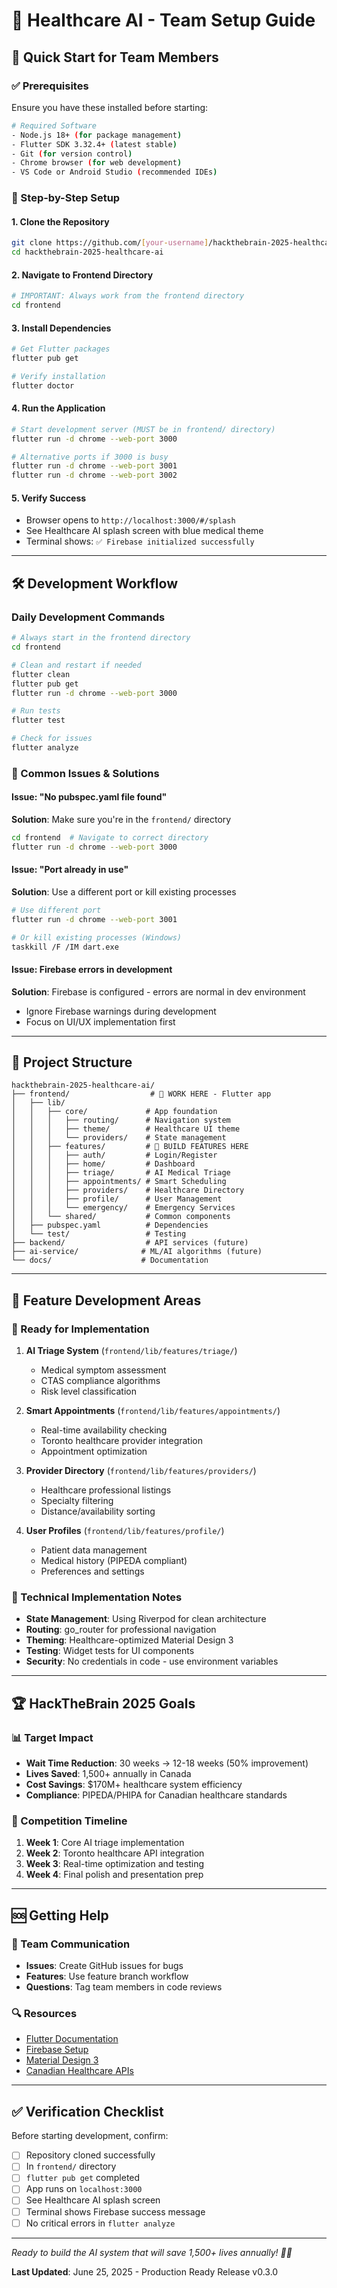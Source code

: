 # 🏥 Healthcare AI - Team Setup Guide

## 🚀 Quick Start for Team Members

### ✅ Prerequisites
Ensure you have these installed before starting:

```bash
# Required Software
- Node.js 18+ (for package management)
- Flutter SDK 3.32.4+ (latest stable)
- Git (for version control)
- Chrome browser (for web development)
- VS Code or Android Studio (recommended IDEs)
```

### 🔧 Step-by-Step Setup

#### 1. Clone the Repository
```bash
git clone https://github.com/[your-username]/hackthebrain-2025-healthcare-ai.git
cd hackthebrain-2025-healthcare-ai
```

#### 2. Navigate to Frontend Directory
```bash
# IMPORTANT: Always work from the frontend directory
cd frontend
```

#### 3. Install Dependencies
```bash
# Get Flutter packages
flutter pub get

# Verify installation
flutter doctor
```

#### 4. Run the Application
```bash
# Start development server (MUST be in frontend/ directory)
flutter run -d chrome --web-port 3000

# Alternative ports if 3000 is busy
flutter run -d chrome --web-port 3001
flutter run -d chrome --web-port 3002
```

#### 5. Verify Success
- Browser opens to `http://localhost:3000/#/splash`
- See Healthcare AI splash screen with blue medical theme
- Terminal shows: `✅ Firebase initialized successfully`

---

## 🛠 Development Workflow

### Daily Development Commands
```bash
# Always start in the frontend directory
cd frontend

# Clean and restart if needed
flutter clean
flutter pub get
flutter run -d chrome --web-port 3000

# Run tests
flutter test

# Check for issues
flutter analyze
```

### 🚨 Common Issues & Solutions

#### Issue: "No pubspec.yaml file found"
**Solution**: Make sure you're in the `frontend/` directory
```bash
cd frontend  # Navigate to correct directory
flutter run -d chrome --web-port 3000
```

#### Issue: "Port already in use"
**Solution**: Use a different port or kill existing processes
```bash
# Use different port
flutter run -d chrome --web-port 3001

# Or kill existing processes (Windows)
taskkill /F /IM dart.exe
```

#### Issue: Firebase errors in development
**Solution**: Firebase is configured - errors are normal in dev environment
- Ignore Firebase warnings during development
- Focus on UI/UX implementation first

---

## 📁 Project Structure

```
hackthebrain-2025-healthcare-ai/
├── frontend/                  # 🎯 WORK HERE - Flutter app
│   ├── lib/
│   │   ├── core/             # App foundation
│   │   │   ├── routing/      # Navigation system
│   │   │   ├── theme/        # Healthcare UI theme
│   │   │   └── providers/    # State management
│   │   ├── features/         # 🚀 BUILD FEATURES HERE
│   │   │   ├── auth/         # Login/Register
│   │   │   ├── home/         # Dashboard
│   │   │   ├── triage/       # AI Medical Triage
│   │   │   ├── appointments/ # Smart Scheduling
│   │   │   ├── providers/    # Healthcare Directory
│   │   │   ├── profile/      # User Management
│   │   │   └── emergency/    # Emergency Services
│   │   └── shared/           # Common components
│   ├── pubspec.yaml          # Dependencies
│   └── test/                 # Testing
├── backend/                  # API services (future)
├── ai-service/              # ML/AI algorithms (future)
└── docs/                    # Documentation
```

---

## 🎯 Feature Development Areas

### 🏥 Ready for Implementation

1. **AI Triage System** (`frontend/lib/features/triage/`)
   - Medical symptom assessment
   - CTAS compliance algorithms
   - Risk level classification

2. **Smart Appointments** (`frontend/lib/features/appointments/`)
   - Real-time availability checking
   - Toronto healthcare provider integration
   - Appointment optimization

3. **Provider Directory** (`frontend/lib/features/providers/`)
   - Healthcare professional listings
   - Specialty filtering
   - Distance/availability sorting

4. **User Profiles** (`frontend/lib/features/profile/`)
   - Patient data management
   - Medical history (PIPEDA compliant)
   - Preferences and settings

### 🔧 Technical Implementation Notes

- **State Management**: Using Riverpod for clean architecture
- **Routing**: go_router for professional navigation
- **Theming**: Healthcare-optimized Material Design 3
- **Testing**: Widget tests for UI components
- **Security**: No credentials in code - use environment variables

---

## 🏆 HackTheBrain 2025 Goals

### 📊 Target Impact
- **Wait Time Reduction**: 30 weeks → 12-18 weeks (50% improvement)
- **Lives Saved**: 1,500+ annually in Canada
- **Cost Savings**: $170M+ healthcare system efficiency
- **Compliance**: PIPEDA/PHIPA for Canadian healthcare standards

### 🚀 Competition Timeline
1. **Week 1**: Core AI triage implementation
2. **Week 2**: Toronto healthcare API integration
3. **Week 3**: Real-time optimization and testing
4. **Week 4**: Final polish and presentation prep

---

## 🆘 Getting Help

### 💬 Team Communication
- **Issues**: Create GitHub issues for bugs
- **Features**: Use feature branch workflow
- **Questions**: Tag team members in code reviews

### 🔍 Resources
- [Flutter Documentation](https://flutter.dev/docs)
- [Firebase Setup](https://firebase.google.com/docs/flutter/setup)
- [Material Design 3](https://m3.material.io/)
- [Canadian Healthcare APIs](https://open.canada.ca/en/open-data)

---

## ✅ Verification Checklist

Before starting development, confirm:
- [ ] Repository cloned successfully
- [ ] In `frontend/` directory
- [ ] `flutter pub get` completed
- [ ] App runs on `localhost:3000`
- [ ] See Healthcare AI splash screen
- [ ] Terminal shows Firebase success message
- [ ] No critical errors in `flutter analyze`

---

*Ready to build the AI system that will save 1,500+ lives annually! 🏥🚀*

**Last Updated**: June 25, 2025 - Production Ready Release v0.3.0 